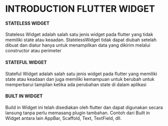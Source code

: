 # INTRODUCTION FLUTTER WIDGET
<h4>STATELESS WIDGET</h4>
<p>Stateless Widget adalah salah satu jenis widget pada flutter yang tidak memiliki state atau keaadan. StatelessWidget tidak dapat diubah setelah dibuat dan diatur hanya untuk menampilkan data yang dikirim melalui constructor atau perimeter</p>
<h4>STATEFUL WIDGET</h4>
<p>Stateful Widget adalah salah satu jenis widget pada flutter yang memiliki state atau keadaan dan juga memiliki kemampuan untuk berubah untuk memperbarui tampilan ketika ada perubahan state di dalam aplikasi</p>
<h4>BUILT IN WIDGET</h4>
<p>Build in Widget ini telah disediakan oleh flutter dan dapat digunakan secara lansung tanpa perlu memasang plugin tambahan. Contoh dari Built in Widget antara lain AppBar, Scaffold, Text, TextField, dll.</p>
